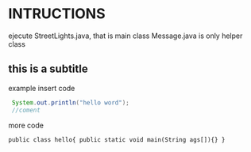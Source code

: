 # INTRUCTIONS
ejecute StreetLights.java, that is main class
Message.java is only helper class
## this is a subtitle
example insert code
``` java
 System.out.println("hello word");
 //coment
```
more code

`public class hello{
  public static void main(String ags[]){}
}`
